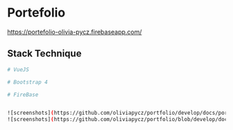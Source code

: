 # Portefolio

https://portefolio-olivia-pycz.firebaseapp.com/

## Stack Technique

``` bash
# VueJS

# Bootstrap 4

# FireBase


![screenshots](https://github.com/oliviapycz/portfolio/develop/docs/portfolio_home.jpg?raw=true)
![screenshots](https://github.com/oliviapycz/portfolio/blob/develop/docs/portfolio_projets.jpg?raw=true)
